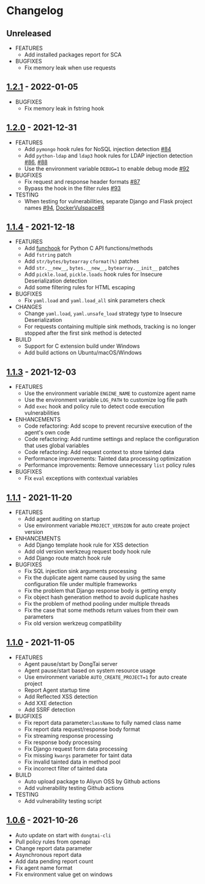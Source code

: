 # Changelog

## Unreleased

* FEATURES
  * Add installed packages report for SCA
* BUGFIXES
  * Fix memory leak when use requests

## [1.2.1](https://github.com/HXSecurity/DongTai-agent-python/releases/tag/v1.2.1) - 2022-01-05

* BUGFIXES
  * Fix memory leak in fstring hook

## [1.2.0](https://github.com/HXSecurity/DongTai-agent-python/releases/tag/v1.2.0) - 2021-12-31

* FEATURES
  * Add `pymongo` hook rules for NoSQL injection detection [#84](https://github.com/HXSecurity/DongTai-agent-python/pull/84)
  * Add `python-ldap` and `ldap3` hook rules for LDAP injection detection [#86](https://github.com/HXSecurity/DongTai-agent-python/pull/86), [#88](https://github.com/HXSecurity/DongTai-agent-python/pull/88)
  * Use the environment variable `DEBUG=1` to enable debug mode [#92](https://github.com/HXSecurity/DongTai-agent-python/pull/92)
* BUGFIXES
  * Fix request and response header formats [#87](https://github.com/HXSecurity/DongTai-agent-python/pull/87)
  * Bypass the hook in the filter rules [#93](https://github.com/HXSecurity/DongTai-agent-python/pull/93)
* TESTING
  * When testing for vulnerabilities, separate Django and Flask project names [#94](https://github.com/HXSecurity/DongTai-agent-python/pull/94), [DockerVulspace#8](https://github.com/jinghao1/DockerVulspace/pull/8)

## [1.1.4](https://github.com/HXSecurity/DongTai-agent-python/releases/tag/v1.1.4) - 2021-12-18

* FEATURES
  * Add [funchook](https://github.com/kubo/funchook) for Python C API functions/methods
  * Add `fstring` patch
  * Add `str/bytes/bytearray` `cformat(%)` patches
  * Add `str.__new__`, `bytes.__new__`, `bytearray.__init__` patches
  * Add `pickle.load`, `pickle.loads` hook rules for Insecure Deserialization detection
  * Add some filtering rules for HTML escaping
* BUGFIXES
  * Fix `yaml.load` and `yaml.load_all` sink parameters check
* CHANGES
  * Change `yaml.load`, `yaml.unsafe_load` strategy type to Insecure Deserialization
  * For requests containing multiple sink methods, tracking is no longer stopped after the first sink method is detected
* BUILD
  * Support for C extension build under Windows
  * Add build actions on Ubuntu/macOS/Windows

## [1.1.3](https://github.com/HXSecurity/DongTai-agent-python/releases/tag/v1.1.3) - 2021-12-03

* FEATURES
  * Use the environment variable `ENGINE_NAME` to customize agent name
  * Use the environment variable `LOG_PATH` to customize log file path
  * Add `exec` hook and policy rule to detect code execution vulnerabilities
* ENHANCEMENTS
  * Code refactoring: Add scope to prevent recursive execution of the agent's own code
  * Code refactoring: Add runtime settings and replace the configuration that uses global variables
  * Code refactoring: Add request context to store tainted data
  * Performance improvements: Tainted data processing optimization
  * Performance improvements: Remove unnecessary `list` policy rules
* BUGFIXES
  * Fix `eval` exceptions with contextual variables

## [1.1.1](https://github.com/HXSecurity/DongTai-agent-python/releases/tag/v1.1.1) - 2021-11-20

* FEATURES
  * Add agent auditing on startup
  * Use environment variable `PROJECT_VERSION` for auto create project version
* ENHANCEMENTS
  * Add Django template hook rule for XSS detection
  * Add old version werkzeug request body hook rule
  * Add Django route match hook rule
* BUGFIXES
  * Fix SQL injection sink arguments processing
  * Fix the duplicate agent name caused by using the same configuration file under multiple frameworks
  * Fix the problem that Django response body is getting empty
  * Fix object hash generation method to avoid duplicate hashes
  * Fix the problem of method pooling under multiple threads
  * Fix the case that some methods return values from their own parameters
  * Fix old version werkzeug compatibility

## [1.1.0](https://github.com/HXSecurity/DongTai-agent-python/releases/tag/v1.1.0) - 2021-11-05

* FEATURES
  * Agent pause/start by DongTai server
  * Agent pause/start based on system resource usage
  * Use environment variable `AUTO_CREATE_PROJECT=1` for auto create project
  * Report Agent startup time
  * Add Reflected XSS detection
  * Add XXE detection
  * Add SSRF detection
* BUGFIXES
  * Fix report data parameter`className` to fully named class name
  * Fix report data request/response body format
  * Fix streaming response processing
  * Fix response body processing
  * Fix Django request form data processing
  * Fix missing `kwargs` parameter for taint data
  * Fix invalid tainted data in method pool
  * Fix incorrect filter of tainted data
* BUILD
  * Auto upload package to Aliyun OSS by Github actions
  * Add vulnerability testing Github actions
* TESTING
  * Add vulnerability testing script

## [1.0.6](https://github.com/HXSecurity/DongTai-agent-python/releases/tag/v1.0.6) - 2021-10-26

* Auto update on start with `dongtai-cli`
* Pull policy rules from openapi
* Change report data parameter 
* Asynchronous report data
* Add data pending report count
* Fix agent name format
* Fix environment value get on windows
